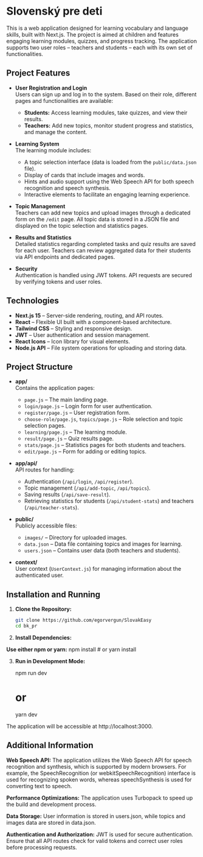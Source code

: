 # Slovenský pre deti

This is a web application designed for learning vocabulary and language skills, built with Next.js. The project is aimed at children and features engaging learning modules, quizzes, and progress tracking. The application supports two user roles – teachers and students – each with its own set of functionalities.

## Project Features

- **User Registration and Login**  
  Users can sign up and log in to the system. Based on their role, different pages and functionalities are available:
  - **Students:** Access learning modules, take quizzes, and view their results.
  - **Teachers:** Add new topics, monitor student progress and statistics, and manage the content.

- **Learning System**  
  The learning module includes:
  - A topic selection interface (data is loaded from the `public/data.json` file).
  - Display of cards that include images and words.
  - Hints and audio support using the Web Speech API for both speech recognition and speech synthesis.
  - Interactive elements to facilitate an engaging learning experience.

- **Topic Management**  
  Teachers can add new topics and upload images through a dedicated form on the `/edit` page. All topic data is stored in a JSON file and displayed on the topic selection and statistics pages.

- **Results and Statistics**  
  Detailed statistics regarding completed tasks and quiz results are saved for each user. Teachers can review aggregated data for their students via API endpoints and dedicated pages.

- **Security**  
  Authentication is handled using JWT tokens. API requests are secured by verifying tokens and user roles.

## Technologies

- **Next.js 15** – Server-side rendering, routing, and API routes.
- **React** – Flexible UI built with a component-based architecture.
- **Tailwind CSS** – Styling and responsive design.
- **JWT** – User authentication and session management.
- **React Icons** – Icon library for visual elements.
- **Node.js API** – File system operations for uploading and storing data.

## Project Structure

- **app/**  
  Contains the application pages:
  - `page.js` – The main landing page.
  - `login/page.js` – Login form for user authentication.
  - `register/page.js` – User registration form.
  - `choose-role/page.js`, `topics/page.js` – Role selection and topic selection pages.
  - `learning/page.js` – The learning module.
  - `result/page.js` – Quiz results page.
  - `stats/page.js` – Statistics pages for both students and teachers.
  - `edit/page.js` – Form for adding or editing topics.

- **app/api/**  
  API routes for handling:
  - Authentication (`/api/login`, `/api/register`).
  - Topic management (`/api/add-topic`, `/api/topics`).
  - Saving results (`/api/save-result`).
  - Retrieving statistics for students (`/api/student-stats`) and teachers (`/api/teacher-stats`).

- **public/**  
  Publicly accessible files:
  - `images/` – Directory for uploaded images.
  - `data.json` – Data file containing topics and images for learning.
  - `users.json` – Contains user data (both teachers and students).

- **context/**  
  User context (`UserContext.js`) for managing information about the authenticated user.

## Installation and Running

1. **Clone the Repository:**

   ```bash
   git clone https://github.com/egorvergun/SlovakEasy
   cd bk_pr

2. **Install Dependencies:**

**Use either npm or yarn:**
    npm install
    # or
    yarn install

3. **Run in Development Mode:**

    npm run dev
    # or
    yarn dev

The application will be accessible at http://localhost:3000.

## Additional Information

**Web Speech API:**
The application utilizes the Web Speech API for speech recognition and synthesis, which is supported by modern browsers. For example, the SpeechRecognition (or webkitSpeechRecognition) interface is used for recognizing spoken words, whereas speechSynthesis is used for converting text to speech.

**Performance Optimizations:**
The application uses Turbopack to speed up the build and development process.

**Data Storage:**
User information is stored in users.json, while topics and images data are stored in data.json.

**Authentication and Authorization:**
JWT is used for secure authentication. Ensure that all API routes check for valid tokens and correct user roles before processing requests.